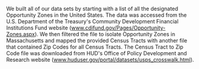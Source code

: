 We built all of our data sets by starting with a list of all the designated Opportunity Zones in the United States.  The data was accessed from the U.S. Department of the Treasury's Community Development Financial Institutions Fund website (www.cdifund.gov/Pages/Opportunity-Zones.aspx).  We then filtered the file to isolate Opportunity Zones in Massachusetts and mapped the provided Census Tracts with another file that contained Zip Codes for all Census Tracts.  The Census Tract to Zip Code file was downloaded from HUD's Office of Policy Development and Research website (www.huduser.gov/portal/datasets/usps_crosswalk.html).